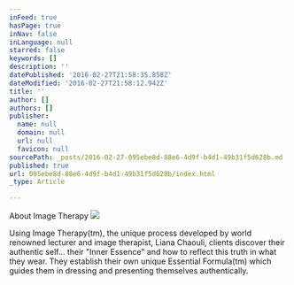 ```yaml
---
inFeed: true
hasPage: true
inNav: false
inLanguage: null
starred: false
keywords: []
description: ''
datePublished: '2016-02-27T21:58:35.858Z'
dateModified: '2016-02-27T21:58:12.942Z'
title: ''
author: []
authors: []
publisher:
  name: null
  domain: null
  url: null
  favicon: null
sourcePath: _posts/2016-02-27-095ebe8d-88e6-4d9f-b4d1-49b31f5d628b.md
published: true
url: 095ebe8d-88e6-4d9f-b4d1-49b31f5d628b/index.html
_type: Article

---
```

About Image Therapy
![](https://the-grid-user-content.s3-us-west-2.amazonaws.com/639bc24a-14ed-44dc-b725-748a725cc2ad.jpg)

Using Image Therapy(tm), the unique process developed by world renowned lecturer and image therapist, Liana Chaouli, clients discover their authentic self... their "Inner Essence" and how to reflect this truth in what they wear. They establish their own unique Essential Formula(tm) which guides them in dressing and presenting themselves authentically.
